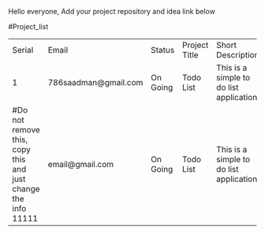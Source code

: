 Hello everyone,
Add your project repository and idea link below

#Project_list
<table>

<tr>
    <td>Serial</td>
    <td>Email</td>
    <td>Status</td>
    <td>Project Title</td>
    <td>Short Description</td>
    <td>Techs</td>
    <td>Repository Link</td>
</tr>

<tr>
    <td>1</td>
    <td>786saadman@gmail.com</td>
    <td>On Going</td>
    <td>Todo List</td>
    <td>This is a simple to do list application</td>
    <td>Javascript,Node JS,MongoDB</td>
    <td>(Todo List)[https://github.com/bakebit-official/todo-list]</td>
</tr>


<tr>
    <td>
    #Do not remove this, copy this and just change the info
    11111
    </td>
    <td>email@gmail.com</td>
    <td>On Going</td>
    <td>Todo List</td>
    <td>This is a simple to do list application</td>
    <td>Javascript,Node JS,MongoDB</td>
    <td>(Todo List)[https://github.com/your-repo-link]</td>
</tr>

</table>

